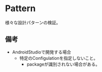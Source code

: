 # Pattern
様々な設計パターンの検証。

## 備考

- AndroidStudioで開発する場合
  - 特定のConfigulationを指定しないこと。
    - packageが識別されない場合がある。
